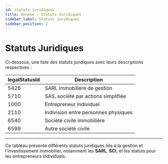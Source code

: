 ```yaml
---
id: statuts-juridiques
title: Annexe - Statuts Juridiques
sidebar_label: Statuts Juridiques
sidebar_position: 2
---
```


# Statuts Juridiques

Ci-dessous, une liste des statuts juridiques avec leurs descriptions respectives :

| legalStatusId | Description                          |
| ------------- | ------------------------------------ |
| 5426          | SARL immobilière de gestion          |
| 5710          | SAS, société par actions simplifiée  |
| 1000          | Entrepreneur individuel              |
| 2110          | Indivision entre personnes physiques |
| 6540          | Société civile immobilière           |
| 6599          | Autre société civile                 |

---

Ce tableau présente différents statuts juridiques liés à la gestion et l'investissement immobilier, notamment les **SARL**, **SCI**, et les statuts pour les entrepreneurs individuels.
